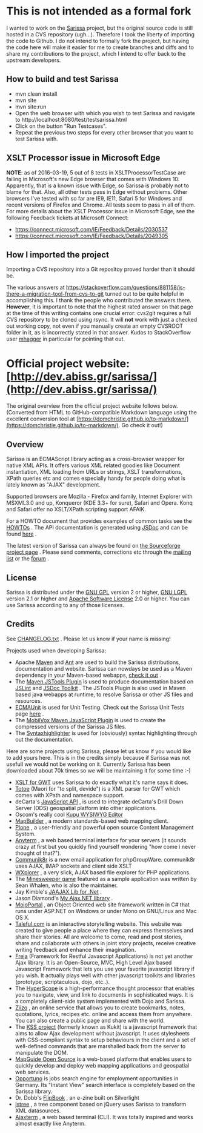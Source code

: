 # This is not intended as a formal fork

I wanted to work on the [Sarissa](http://dev.abiss.gr/sarissa/) project,  but the original source code is still hosted in a CVS repository (ugh...). Therefore I took the liberty of importing the code to Github. I do not intend to formally fork the project, but having the code here will make it easier for me to create branches and diffs and to share my contributions to the project, which I intend to offer back to the upstream developers.

## How to build and test Sarissa

*   mvn clean install
*   mvn site
*   mvn site:run
*   Open the web browser with which you wish to test Sarissa and navigate to http://localhost:8080/test/testsarissa.html
*   Click on the button "Run Testcases".
*   Repeat the previous two steps for every other browser that you want to test Sarissa with.

## XSLT Processor issue in Microsoft Edge

**NOTE**: as of 2016-03-19, 5 out of 8 tests in XSLTProcessorTestCase are failing in Microsoft's new Edge browser that comes with Windows 10. Apparently, that is a known issue with Edge, so Sarissa is probably not to blame for that. Also, all other tests pass in Edge without problems. Other browsers I've tested with so far are IE9, IE11, Safari 5 for Windows and recent versions of Firefox and Chrome. All tests seem to pass in all of them. For more details about the XSLT Processor issue in Microsoft Edge, see the following Feedback tickets at Microsoft Connect:

*   https://connect.microsoft.com/IE/Feedback/Details/2030537
*   https://connect.microsoft.com/IE/Feedback/Details/2049305

## How I imported the project

Importing a CVS repository into a Git repositoy proved harder than it should be.

The various answers at https://stackoverflow.com/questions/881158/is-there-a-migration-tool-from-cvs-to-git turned out to be quite helpful in accomplishing this. I thank the people who contributed the answers there. **However**, it is important to note that the highest rated answer on that page at the time of this writing contains one crucial error: cvs2git requires a full CVS repository to be cloned using rsync. It will **not** work with just a checked out working copy, not even if you manually create an empty CVSROOT folder in it, as is incorrectly stated in that answer. Kudos to StackOverflow user [mhagger](https://stackoverflow.com/users/24478/mhagger) in particular for pointing that out.

# Official project website: [http://dev.abiss.gr/sarissa/](http://dev.abiss.gr/sarissa/)

The original overview from the official project website follows below. (Converted from HTML to GitHub-compatible Markdown language using the excellent conversion tool at [https://domchristie.github.io/to-markdown/](https://domchristie.github.io/to-markdown/). Go check it out!)

## <a name="Overview"></a>Overview

Sarissa is an ECMAScript library acting as a cross-browser wrapper for native XML APIs. It offers various XML related goodies like Document instantiation, XML loading from URLs or strings, XSLT transformations, XPath queries etc and comes especially handy for people doing what is lately known as "AJAX" development.

Supported browsers are Mozilla - Firefox and family, Internet Explorer with MSXML3.0 and up, Konqueror (KDE 3.3+ for sure), Safari and Opera. Konq and Safari offer no XSLT/XPath scripting support AFAIK.

For a HOWTO document that provides examples of common tasks see the [HOWTOs](http://dev.abiss.gr/sarissa/howtos.html) . The API documentation is generated using [JSDoc](http://jsdoctoolkit.org/) and can be found [here](http://dev.abiss.gr/sarissa/jsdoc/index.html) .

The latest version of Sarissa can always be found on [the Sourceforge project page](https://sourceforge.net/projects/sarissa/) . Please send comments, corrections etc through the [mailing list](http://dev.abiss.gr/sarissa/mail-lists.html) or the [forum](https://sourceforge.net/forum/forum.php?forum_id=256492) .

## <a name="License"></a>License

Sarissa is distributed under the [GNU GPL](http://dev.abiss.gr/sarissa/licenses/gpl.txt) version 2 or higher, [GNU LGPL](http://dev.abiss.gr/sarissa/licenses/lgpl.txt) version 2.1 or higher and [Apache Software License](http://dev.abiss.gr/sarissa/licenses/asl.txt) 2.0 or higher. You can use Sarissa according to any of those licenses.

## <a name="Credits"></a>Credits

See [CHANGELOG.txt](http://dev.abiss.gr/sarissa/CHANGELOG.txt) . Please let us know if your name is missing!

Projects used when developing Sarissa:

*   Apache [Maven](http://maven.apache.org/) and [Ant](http://maven.apache.org/) are used to build the Sarissa distributions, documentation and website. Sarissa can nowdays be used as a Maven dependency in your Maven-based webapps, [check it out](http://dev.abiss.gr/sarissa/installation.html) .
*   The [Maven JSTools Plugin](http://dev.abiss.gr/mvn-jstools/) is used to produce documentation based on [JSLint](http://www.jslint.com/) and [JSDoc Toolkit](http://jsdoctoolkit.org/) . The JSTools Plugin is also used in Maven based java webapps at runtime, to resolve Sarissa or other JS files and resources.
*   [ECMAUnit](http://kupu.oscom.org/download/) is used for Unit Testing. Check out the Sarissa Unit Tests page [here](http://dev.abiss.gr/sarissa/test/testsarissa.html) .
*   The [MobilVox Maven JavaScript Plugin](http://www.mobilvox.com/projects/maven-js-plugin/) is used to create the compressed versions of the Sarissa JS files.
*   The [Syntaxhighlighter](http://code.google.com/p/syntaxhighlighter/) is used for (obviously) syntax highlighting through out the documentation.

Here are some projects using Sarissa, please let us know if you would like to add yours here. This is in the credits simply because if Sarissa was not usefull we would not be working on it. Currently Sarissa has been downloaded about 70k times so we will be maintaining it for some time :-)

*   [XSLT for GWT](http://www.ebessette.com/d/software/XSLTForGWT) uses Sarissa to do exactly what it's name says it does.
*   [Totoe](http://code.google.com/p/totoe/) (Maori for "to split, devide") is a XML parser for GWT which comes with XPath and namespace support.
*   deCarta's [JavaScript API](http://www.decarta.com/products/dds/jsapi.html) , is used to integrate deCarta's Drill Down Server (DDS) geospatial platform into other applications.
*   Oscom's really cool [Kupu WYSIWYG Editor](http://kupu.oscom.org/)
*   [MapBuilder](http://communitymapbuilder.org/) , a modern standards-based web mapping client.
*   [Plone](http://plone.org/) , a user-friendly and powerful open source Content Management System.
*   [Anyterm](http://anyterm.org/) , a web based terminal interface for your servers (it sounds crazy at first but you quickly find yourself wondering "how come i never thought of that?").
*   [Communik8r](http://communik8r.org/) is a new email application for phpGroupWare. communik8r uses AJAX, IMAP sockets and client side XSLT
*   [WXplorer](http://wxplorer.sourceforge.net/) , a very slick, AJAX based file explorer for PHP applications.
*   The [Minesweeper game](http://dev.abiss.gr/sarissa/sample-apps/minesweeper/index.html) featured as a sample application was written by Sean Whalen, who is also the maintainer.
*   Jay Kimble's [JAAJAX Lib for .Net](http://codebetter.com/blogs/jay.kimble/archive/2005/08/16/130777.aspx) .
*   Jason Diamond's [My Ajax.NET library](http://jason.diamond.name/weblog/category/my-ajax-dot-net) .
*   [MojoPortal](http://www.mojoportal.com/) , an Object Oriented web site framework written in C# that runs under ASP.NET on Windows or under Mono on GNU/Linux and Mac OS X.
*   [Taleful.com](http://www.taleful.com/) is an interactive storytelling website. This website was created to give people a place where they can express themselves and share their stories. All are welcome to come, read and post stories, share and collaborate with others in joint story projects, receive creative writing feedback and enhance their imagination.
*   [Freja](http://www.csscripting.com/) (Framework for Restful Javascript Applications) is not yet another Ajax library. It is an Open-Source, MVC, High Level Ajax based Javascript Framework that lets you use your favorite javascript library if you wish. It actually plays well with other javascript toolkits and libraries (prototype, scriptaculous, dojo, etc..).
*   The [HyperScope](http://hyperscope.org/) is a high-performance thought processor that enables you to navigate, view, and link to documents in sophisticated ways. It is a completely client-side system implemented with Dojo and Sarissa.
*   [Ziizo](http://ziizo.com/) , an online service that allows you to create bookmarks, notes, quotations, lyrics, recipes etc. online and access them from anywhere. You can also create a public page and share with the world.
*   The [KSS project](http://kssproject.org/) (formerly known as Kukit) is a javascript framework that aims to allow Ajax development without javascript. It uses stylesheets with CSS-compliant syntax to setup behaviours in the client and a set of well-defined commands that are marshalled back from the server to manipulate the DOM.
*   [MapGuide Open Source](http://mapguide.osgeo.org/) is a web-based platform that enables users to quickly develop and deploy web mapping applications and geospatial web services.
*   [Opportuno](http://www.opportuno.de/) is jobs search engine for employment opportunities in Germany. Its "Instant View" search interface is completely based on the Sarissa library.
*   Dr. Dobb's [FlipBook](http://www.ddjsilverlight.com/flipbook/) , an e-zine built on Silverlight
*   [jstree](http://code.google.com/p/jstree/) , a tree component based on jQuery uses Sarissa to transform XML datasources.
*   [Ajaxterm](http://antony.lesuisse.org/qweb/trac/wiki/AjaxTerm) , a web based terminal (CLI). It was totally inspired and works almost exactly like Anyterm.
